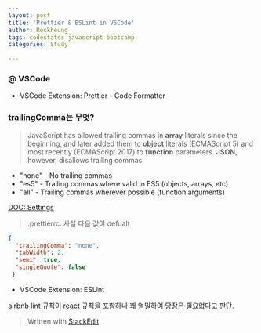 ```yaml
---
layout: post
title: 'Prettier & ESLint in VSCode'
author: Rockheung
tags: codestates javascript bootcamp
categories: Study

---
```

### @ VSCode

- VSCode Extension: Prettier - Code Formatter

### trailingComma는 무엇?
> JavaScript has allowed trailing commas in **array** literals since the beginning, and later added them to **object** literals (ECMAScript 5) and most recently (ECMAScript 2017) to **function** parameters.
**JSON**, however, disallows trailing commas.

-   "none" - No trailing commas
-   "es5" - Trailing commas where valid in ES5 (objects, arrays, etc)
-   "all" - Trailing commas wherever possible (function arguments)

[DOC: Settings]([https://github.com/prettier/prettier-vscode#settings](https://github.com/prettier/prettier-vscode#settings))

> .prettierrc: 사실 다음 값이 defualt
```json
{
  "trailingComma": "none",
  "tabWidth": 2,
  "semi": true,
  "singleQuote": false
 }
```

- VSCode Extension: ESLint

airbnb lint 규칙이 react 규칙을 포함하나 꽤 엄밀하여 당장은 필요없다고 판단.


> Written with [StackEdit](https://stackedit.io/).



